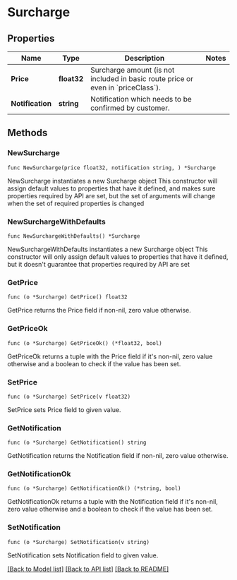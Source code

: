 # Surcharge

## Properties

Name | Type | Description | Notes
------------ | ------------- | ------------- | -------------
**Price** | **float32** | Surcharge amount (is not included in basic route price or even in &#x60;priceClass&#x60;). | 
**Notification** | **string** | Notification which needs to be confirmed by customer. | 

## Methods

### NewSurcharge

`func NewSurcharge(price float32, notification string, ) *Surcharge`

NewSurcharge instantiates a new Surcharge object
This constructor will assign default values to properties that have it defined,
and makes sure properties required by API are set, but the set of arguments
will change when the set of required properties is changed

### NewSurchargeWithDefaults

`func NewSurchargeWithDefaults() *Surcharge`

NewSurchargeWithDefaults instantiates a new Surcharge object
This constructor will only assign default values to properties that have it defined,
but it doesn't guarantee that properties required by API are set

### GetPrice

`func (o *Surcharge) GetPrice() float32`

GetPrice returns the Price field if non-nil, zero value otherwise.

### GetPriceOk

`func (o *Surcharge) GetPriceOk() (*float32, bool)`

GetPriceOk returns a tuple with the Price field if it's non-nil, zero value otherwise
and a boolean to check if the value has been set.

### SetPrice

`func (o *Surcharge) SetPrice(v float32)`

SetPrice sets Price field to given value.


### GetNotification

`func (o *Surcharge) GetNotification() string`

GetNotification returns the Notification field if non-nil, zero value otherwise.

### GetNotificationOk

`func (o *Surcharge) GetNotificationOk() (*string, bool)`

GetNotificationOk returns a tuple with the Notification field if it's non-nil, zero value otherwise
and a boolean to check if the value has been set.

### SetNotification

`func (o *Surcharge) SetNotification(v string)`

SetNotification sets Notification field to given value.



[[Back to Model list]](../README.md#documentation-for-models) [[Back to API list]](../README.md#documentation-for-api-endpoints) [[Back to README]](../README.md)


